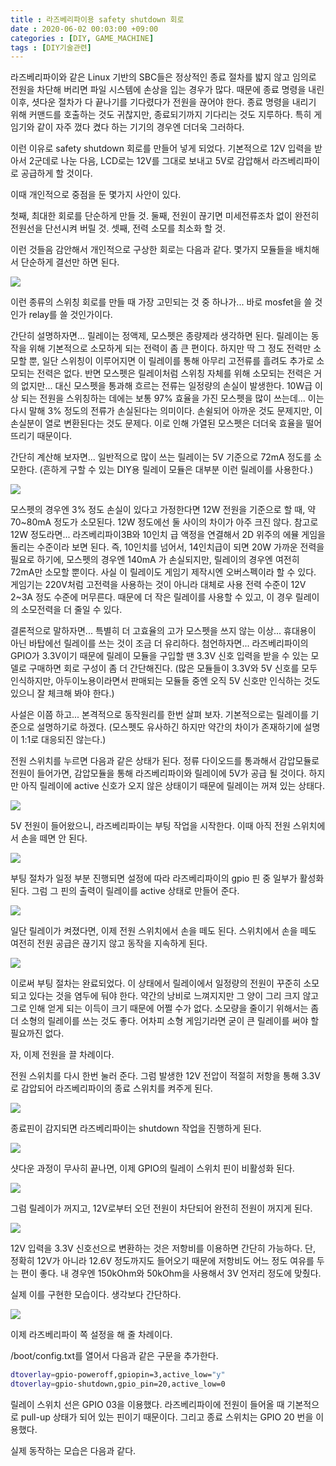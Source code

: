 ```yaml
---
title : 라즈베리파이용 safety shutdown 회로
date : 2020-06-02 00:03:00 +09:00
categories : [DIY, GAME_MACHINE]
tags : [DIY기술관련]
---
```


라즈베리파이와 같은 Linux 기반의 SBC들은 정상적인 종료 절차를 밟지 않고 임의로 전원을 차단해 버리면 파일 시스템에 손상을 입는 경우가 많다.
때문에 종료 명령을 내린 이후, 셧다운 절차가 다 끝나기를 기다렸다가 전원을 끊어야 한다.
종료 명령을 내리기 위해 커맨드를 호출하는 것도 귀찮지만, 종료되기까지 기다리는 것도 지루하다.
특히 게임기와 같이 자주 껐다 켰다 하는 기기의 경우엔 더더욱 그러하다.

이런 이유로 safety shutdown 회로를 만들어 넣게 되었다.
기본적으로 12V 입력을 받아서 2군데로 나눈 다음, LCD로는 12V를 그대로 보내고 5V로 감압해서 라즈베리파이로 공급하게 할 것이다.

이때 개인적으로 중점을 둔 몇가지 사안이 있다.

첫째, 최대한 회로를 단순하게 만들 것.
둘째, 전원이 끊기면 미세전류조차 없이 완전히 전원선을 단선시켜 버릴 것.
셋째, 전력 소모를 최소화 할 것.

이런 것들음 감안해서 개인적으로 구상한 회로는 다음과 같다.
몇가지 모듈들을 배치해서 단순하게 결선만 하면 된다.

![](https://raw.githubusercontent.com/amos42/amos42.github.io/master/_posts/2020-06/2020-06-03-safety-shutdown-make/001.png)

이런 종류의 스위칭 회로를 만들 때 가장 고민되는 것 중 하나가...
바로 mosfet을 쓸 것인가 relay를 쓸 것인가이다.

간단히 설명하자면... 릴레이는 정액제, 모스펫은 종량제라 생각하면 된다.
릴레이는 동작을 위해 기본적으로 소모하게 되는 전력이 좀 큰 편이다.
하지만 딱 그 정도 전력만 소모할 뿐, 일단 스위칭이 이루어지면 이 릴레이를 통해 아무리 고전류를 흘려도 추가로 소모되는 전력은 없다.
반면 모스펫은 릴레이처럼 스위칭 자체를 위해 소모되는 전력은 거의 없지만...
대신 모스펫을 통과해 흐르는 전류는 일정량의 손실이 발생한다.
10W급 이상 되는 전원을 스위칭하는 데에는 보통 97% 효율을 가진 모스펫을 많이 쓰는데...
이는 다시 말해 3% 정도의 전류가 손실된다는 의미이다.
손쉴되어 아까운 것도 문제지만, 이 손실분이 열로 변환된다는 것도 문제다.
이로 인해 가열된 모스펫은 더더욱 효율을 떨어뜨리기 때문이다.

간단히 계산해 보자면...
일반적으로 많이 쓰는 릴레이는 5V 기준으로 72mA 정도를 소모한다.
(흔하게 구할 수 있는 DIY용 릴레이 모듈은 대부분 이런 릴레이를 사용한다.)

![](https://raw.githubusercontent.com/amos42/amos42.github.io/master/_posts/2020-06/2020-06-03-safety-shutdown-make/002.png)

모스펫의 경우엔 3% 정도 손실이 있다고 가정한다면 12W 전원을 기준으로 할 때, 약 70~80mA 정도가 소모된다.
12W 정도에선 둘 사이의 차이가 아주 크진 않다.
참고로 12W 정도라면... 라즈베리파이3B와 10인치 급 액정을 연결해서 2D 위주의 에뮬 게임을 돌리는 수준이라 보면 된다.
즉, 10인치를 넘어서, 14인치급이 되면 20W 가까운 전력을 필요로 하기에, 모스펫의 경우엔 140mA 가 손실되지만, 릴레이의 경우엔 여전히 72mA만 소모할 뿐이다.
사실 이 릴레이도 게임기 제작시엔 오버스펙이라 할 수 있다. 게임기는 220V처럼 고전력을 사용하는 것이 아니라 대체로 사용 전력 수준이 12V 2~3A 정도 수준에 머무른다. 때문에 더 작은 릴레이를 사용할 수 있고, 이 경우 릴레이의 소모전력을 더 줄일 수 있다.

결론적으로 말하자면... 특별히 더 고효율의 고가 모스펫을 쓰지 않는 이상... 휴대용이 아닌 바탑에선 릴레이를 쓰는 것이 조금 더 유리하다.
첨언하자면... 라즈베리파이의 GPIO가 3.3V이기 때문에 릴레이 모듈을 구입할 땐 3.3V 신호 입력을 받을 수 있는 모델로 구매하면 회로 구성이 좀 더 간단해진다. (많은 모듈들이 3.3V와 5V 신호를 모두 인식하지만, 아두이노용이라면서 판매되는 모듈들 중엔 오직 5V 신호만 인식하는 것도 있으니 잘 체크해 봐야 한다.)

사설은 이쯤 하고...
본격적으로 동작원리를 한번 살펴 보자.
기본적으로는 릴레이를 기준으로 설명하기로 하겠다. (모스펫도 유사하긴 하지만 약간의 차이가 존재하기에 설명이 1:1로 대응되진 않는다.)

전원 스위치를 누르면 다음과 같은 상태가 된다.
정류 다이오드를 통과해서 감압모듈로 전원이 들어가면, 감압모듈을 통해 라즈베리파이와 릴레이에 5V가 공급 될 것이다.
하지만 아직 릴레이에 active 신호가 오지 않은 상태이기 때문에 릴레이는 꺼져 있는 상태다.

![](https://raw.githubusercontent.com/amos42/amos42.github.io/master/_posts/2020-06/2020-06-03-safety-shutdown-make/003.png)

5V 전원이 들어왔으니, 라즈베리파이는 부팅 작업을 시작한다.
이때 아직 전원 스위치에서 손을 떼면 안 된다.

![](https://raw.githubusercontent.com/amos42/amos42.github.io/master/_posts/2020-06/2020-06-03-safety-shutdown-make/004.png)

부팅 절차가 일정 부분 진행되면 설정에 따라 라즈베리파이의 gpio 핀 중 일부가 활성화 된다.
그럼 그 핀의 출력이 릴레이를 active 상태로 만들어 준다.

![](https://raw.githubusercontent.com/amos42/amos42.github.io/master/_posts/2020-06/2020-06-03-safety-shutdown-make/005.png)

일단 릴레이가 켜졌다면, 이제 전원 스위치에서 손을 떼도 된다.
스위치에서 손을 떼도 여전히 전원 공급은 끊기지 않고 동작을 지속하게 된다.

![](https://raw.githubusercontent.com/amos42/amos42.github.io/master/_posts/2020-06/2020-06-03-safety-shutdown-make/006.png)

이로써 부팅 절차는 완료되었다.
이 상태에서 릴레이에서 일정량의 전원이 꾸준히 소모되고 있다는 것을 염두에 둬야 한다.
약간의 낭비로 느껴지지만 그 양이 그리 크지 않고 그로 인해 얻게 되는 이득이 크기 때문에 어쩔 수가 없다.
소모량을 줄이기 위해서는 좀 더 소형의 릴레이를 쓰는 것도 좋다. 어차피 소형 게임기라면 굳이 큰 릴레이를 써야 할 필요까진 없다.

자, 이제 전원을 끌 차례이다.

전원 스위치를 다시 한번 눌러 준다.
그럼 발생한 12V 전압이 적절히 저항을 통해 3.3V로 감압되어 라즈베리파이의 종료 스위치를 켜주게 된다.

![](https://raw.githubusercontent.com/amos42/amos42.github.io/master/_posts/2020-06/2020-06-03-safety-shutdown-make/007.png)

종료핀이 감지되면 라즈베리파이는 shutdown 작업을 진행하게 된다.

![](https://raw.githubusercontent.com/amos42/amos42.github.io/master/_posts/2020-06/2020-06-03-safety-shutdown-make/008.png)

샷다운 과정이 무사히 끝나면, 이제 GPIO의 릴레이 스위치 핀이 비활성화 된다.

![](https://raw.githubusercontent.com/amos42/amos42.github.io/master/_posts/2020-06/2020-06-03-safety-shutdown-make/009.png)

그럼 릴레이가 꺼지고, 12V로부터 오던 전원이 차단되어 완전히 전원이 꺼지게 된다.

![](https://raw.githubusercontent.com/amos42/amos42.github.io/master/_posts/2020-06/2020-06-03-safety-shutdown-make/010.png)

12V 입력을 3.3V 신호선으로 변환하는 것은 저항비를 이용하면 간단히 가능하다.
단, 정확히 12V가 아니라 12.6V 정도까지도 들어오기 때문에 저항비도 어느 정도 여유를 두는 편이 좋다.
내 경우엔 150kOhm와 50kOhm을 사용해서 3V 언저리 정도에 맞췄다.

실제 이를 구현한 모습이다. 생각보다 간단하다. 

![](https://raw.githubusercontent.com/amos42/amos42.github.io/master/_posts/2020-06/2020-06-03-safety-shutdown-make/011.png)

이제 라즈베리파이 쪽 설정을 해 줄 차례이다.

/boot/config.txt를 열어서 다음과 같은 구문을 추가한다.

```bash
dtoverlay=gpio-poweroff,gpiopin=3,active_low="y"
dtoverlay=gpio-shutdown,gpio_pin=20,active_low=0
```

릴레이 스위치 선은 GPIO 03을 이용했다. 라즈베리파이에 전원이 들어올 때 기본적으로 pull-up 상태가 되어 있는 핀이기 때문이다.
그리고 종료 스위치는 GPIO 20 번을 이용했다.

실제 동작하는 모습은 다음과 같다.


